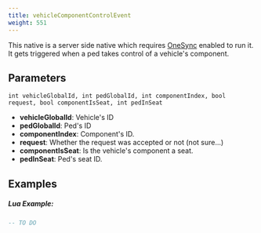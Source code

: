 ```yaml
---
title: vehicleComponentControlEvent
weight: 551
---
```


This native is a server side native which requires [OneSync](https://forum.cfx.re/t/the-onesync-eap-and-you/165931) enabled to run it. It gets triggered when a ped takes control of a vehicle's component.

Parameters
----------

```
int vehicleGlobalId, int pedGlobalId, int componentIndex, bool request, bool componentIsSeat, int pedInSeat
```

- **vehicleGlobalId**: Vehicle's ID
- **pedGlobalId**: Ped's ID
- **componentIndex**: Component's ID.
- **request**: Whether the request was accepted or not (not sure...)
- **componentIsSeat**: Is the vehicle's component a seat.
- **pedInSeat**: Ped's seat ID.

Examples
--------
##### Lua Example:
```lua
-- TO DO
```
